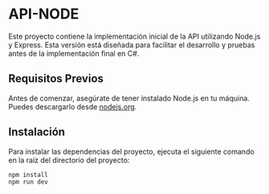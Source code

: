# API-NODE

Este proyecto contiene la implementación inicial de la API utilizando Node.js y Express. Esta versión está diseñada para facilitar el desarrollo y pruebas antes de la implementación final en C#.

## Requisitos Previos

Antes de comenzar, asegúrate de tener instalado Node.js en tu máquina. Puedes descargarlo desde [nodejs.org](https://nodejs.org).

## Instalación

Para instalar las dependencias del proyecto, ejecuta el siguiente comando en la raíz del directorio del proyecto:

```bash
npm install
npm run dev
